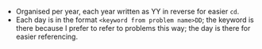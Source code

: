 * Organised per year, each year written as YY in reverse for easier `cd`.
* Each day is in the format `<keyword from problem name>DD`; the keyword is
  there because I prefer to refer to problems this way; the day is there for
  easier referencing.
